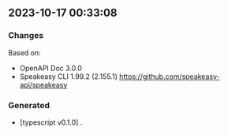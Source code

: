 

## 2023-10-17 00:33:08
### Changes
Based on:
- OpenAPI Doc 3.0.0 
- Speakeasy CLI 1.99.2 (2.155.1) https://github.com/speakeasy-api/speakeasy
### Generated
- [typescript v0.1.0] .